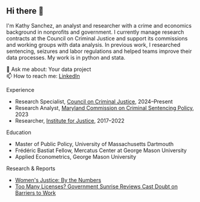 ## Hi there 👋

I'm Kathy Sanchez, an analyst and researcher with a crime and economics background in nonprofits and government. I currently manage research contracts at the Council on Criminal Justice and support its commissions and working groups with data analysis. In previous work, I researched sentencing, seizures and labor regulations and helped teams improve their data processes. My work is in python and stata.

💬 Ask me about: Your data project    
📫 How to reach me: [LinkedIn](https://www.linkedin.com/in/kathy-sanchez-/)

Experience
- Research Specialist, [Council on Criminal Justice](https://counciloncj.org/), 2024–Present
- Research Analyst, [Maryland Commission on Criminal Sentencing Policy](https://msccsp.org/), 2023
- Researcher, [Institute for Justice](https://ij.org/), 2017–2022

Education
- Master of Public Policy, University of Massachusetts Dartmouth
- Frédéric Bastiat Fellow, Mercatus Center at George Mason University
- Applied Econometrics, George Mason University

Research & Reports
- [Women's Justice: By the Numbers](https://counciloncj.org/womens-justice-by-the-numbers/) 
- [Too Many Licenses? Government Sunrise Reviews Cast Doubt on Barriers to Work](https://ij.org/report/too-many-licenses/)


<!--
**kathysanchez/kathysanchez** is a ✨ _special_ ✨ repository because its `README.md` (this file) appears on your GitHub profile.


Here are some ideas to get you started:

- 🔭 I’m currently working on ...
- 🌱 I’m currently learning ...
- 👯 I’m looking to collaborate on ...
- 🤔 I’m looking for help with ...
- 💬 Ask me about ...
- 📫 How to reach me: ...
- 😄 Pronouns: ...
- ⚡ Fun fact: ...
-->
